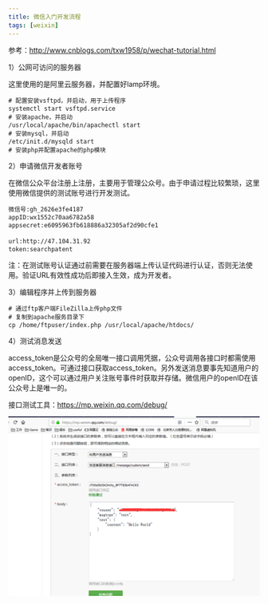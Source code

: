```yaml
---
title: 微信入门开发流程
tags: [weixin]
---
```


参考：http://www.cnblogs.com/txw1958/p/wechat-tutorial.html

1）公网可访问的服务器

这里使用的是阿里云服务器，并配置好lamp环境。

```
# 配置安装vsftpd，并启动，用于上传程序
systemctl start vsftpd.service
# 安装apache，并启动
/usr/local/apache/bin/apachectl start
# 安装mysql，并启动
/etc/init.d/mysqld start
# 安装php并配置apache的php模块
```

2）申请微信开发者账号

在微信公众平台注册上注册，主要用于管理公众号。由于申请过程比较繁琐，这里使用微信提供的测试账号进行开发测试。

```
微信号:gh_2626e3fe4187 
appID:wx1552c70aa6782a58
appsecret:e6095963fb618886a32305af2d90cfe1

url:http://47.104.31.92
token:searchpatent
```

注：在测试账号认证通过前需要在服务器端上传认证代码进行认证，否则无法使用。验证URL有效性成功后即接入生效，成为开发者。

3）编辑程序并上传到服务器

```
# 通过ftp客户端FileZilla上传php文件
# 复制到apache服务目录下
cp /home/ftpuser/index.php /usr/local/apache/htdocs/
```

4）测试消息发送

access_token是公众号的全局唯一接口调用凭据，公众号调用各接口时都需使用access_token。可通过接口获取access_token。另外发送消息要事先知道用户的openID，这个可以通过用户关注账号事件时获取并存储。微信用户的openID在该公众号上是唯一的。

接口测试工具：https://mp.weixin.qq.com/debug/

![](/images/weixin/develop/mp/send-message.png)
